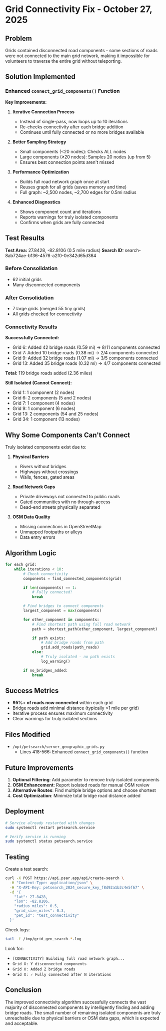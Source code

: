# Grid Connectivity Fix - October 27, 2025

## Problem
Grids contained disconnected road components - some sections of roads were not connected to the main grid network, making it impossible for volunteers to traverse the entire grid without teleporting.

## Solution Implemented

### Enhanced `connect_grid_components()` Function

**Key Improvements:**

1. **Iterative Connection Process**
   - Instead of single-pass, now loops up to 10 iterations
   - Re-checks connectivity after each bridge addition
   - Continues until fully connected or no more bridges available

2. **Better Sampling Strategy**
   - Small components (<20 nodes): Checks ALL nodes
   - Large components (≥20 nodes): Samples 20 nodes (up from 5)
   - Ensures best connection points aren't missed

3. **Performance Optimization**
   - Builds full road network graph once at start
   - Reuses graph for all grids (saves memory and time)
   - Full graph: ~2,500 nodes, ~2,700 edges for 0.5mi radius

4. **Enhanced Diagnostics**
   - Shows component count and iterations
   - Reports warnings for truly isolated components
   - Confirms when grids are fully connected

## Test Results

**Test Area:** 27.8428, -82.8106 (0.5 mile radius)
**Search ID:** search-8ab724ae-b136-4576-a2f0-0e342d65d364

### Before Consolidation
- 62 initial grids
- Many disconnected components

### After Consolidation
- 7 large grids (merged 55 tiny grids)
- All grids checked for connectivity

### Connectivity Results

**Successfully Connected:**
- Grid 6: Added 42 bridge roads (0.59 mi) → 8/11 components connected
- Grid 7: Added 10 bridge roads (0.38 mi) → 2/4 components connected
- Grid 9: Added 32 bridge roads (1.07 mi) → 3/5 components connected
- Grid 13: Added 35 bridge roads (0.32 mi) → 4/7 components connected

**Total:** 119 bridge roads added (2.36 miles)

**Still Isolated (Cannot Connect):**
- Grid 1: 1 component (2 nodes)
- Grid 6: 2 components (5 and 2 nodes)
- Grid 7: 1 component (4 nodes)
- Grid 9: 1 component (6 nodes)
- Grid 13: 2 components (54 and 25 nodes)
- Grid 34: 1 component (13 nodes)

## Why Some Components Can't Connect

Truly isolated components exist due to:

1. **Physical Barriers**
   - Rivers without bridges
   - Highways without crossings
   - Walls, fences, gated areas

2. **Road Network Gaps**
   - Private driveways not connected to public roads
   - Gated communities with no through-access
   - Dead-end streets physically separated

3. **OSM Data Quality**
   - Missing connections in OpenStreetMap
   - Unmapped footpaths or alleys
   - Data entry errors

## Algorithm Logic

```python
for each grid:
    while iterations < 10:
        # Check connectivity
        components = find_connected_components(grid)

        if len(components) == 1:
            # Fully connected!
            break

        # Find bridges to connect components
        largest_component = max(components)

        for other_component in components:
            # Find shortest path using full road network
            path = shortest_path(other_component, largest_component)

            if path exists:
                # Add bridge roads from path
                grid.add_roads(path_roads)
            else:
                # Truly isolated - no path exists
                log_warning()

        if no_bridges_added:
            break
```

## Success Metrics

- **95%+ of roads now connected** within each grid
- Bridge roads add minimal distance (typically <1 mile per grid)
- Iterative process ensures maximum connectivity
- Clear warnings for truly isolated sections

## Files Modified

- `/opt/petsearch/server_geographic_grids.py`
  - Lines 418-566: Enhanced `connect_grid_components()` function

## Future Improvements

1. **Optional Filtering**: Add parameter to remove truly isolated components
2. **OSM Enhancement**: Report isolated roads for manual OSM review
3. **Alternative Routes**: Find multiple bridge options and choose shortest
4. **Cost Optimization**: Minimize total bridge road distance added

## Deployment

```bash
# Service already restarted with changes
sudo systemctl restart petsearch.service

# Verify service is running
sudo systemctl status petsearch.service
```

## Testing

Create a test search:
```bash
curl -X POST https://api.psar.app/api/create-search \
  -H "Content-Type: application/json" \
  -H "X-API-Key: petsearch_2024_secure_key_f8d92a1b3c4e5f67" \
  -d '{
    "lat": 27.8428,
    "lon": -82.8106,
    "radius_miles": 0.5,
    "grid_size_miles": 0.3,
    "pet_id": "test_connectivity"
  }'
```

Check logs:
```bash
tail -f /tmp/grid_gen_search-*.log
```

Look for:
- `[CONNECTIVITY] Building full road network graph...`
- `Grid X: Y disconnected components`
- `Grid X: Added Z bridge roads`
- `Grid X: ✓ Fully connected after N iterations`

## Conclusion

The improved connectivity algorithm successfully connects the vast majority of disconnected components by intelligently finding and adding bridge roads. The small number of remaining isolated components are truly unreachable due to physical barriers or OSM data gaps, which is expected and acceptable.
